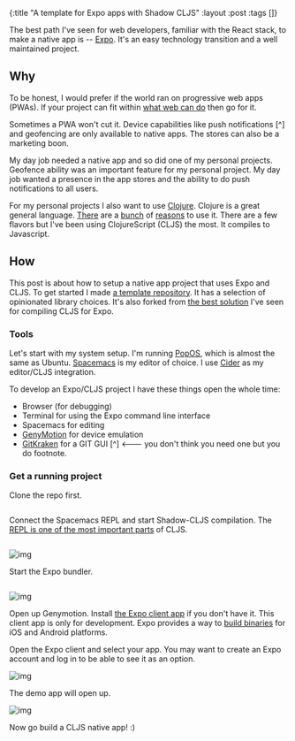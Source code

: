 {:title "A template for Expo apps with Shadow CLJS" :layout :post :tags []}

The best path I've seen for web developers, familiar with the React stack, to make a native app is -- [Expo](https://expo.io). It's an easy technology transition and a well maintained project. 

## Why

To be honest, I would prefer if the world ran on progressive web apps (PWAs).  If your project can fit within [what web can do](https://whatwebcando.today/) then go for it.

Sometimes a PWA won't cut it. Device capabilities like push notifications [^] and geofencing are only available to native apps. The stores can also be a marketing boon. 

My day job needed a native app and so did one of my personal projects.  Geofence ability was an important feature for my personal project. My day job wanted a presence in the app stores and the ability to do push notifications to all users.

For my personal projects I also want to use [Clojure](). Clojure is a great general language. [There]() are a [bunch]() of [reasons]() to use it. There are a few flavors but I've been using ClojureScript (CLJS) the most. It compiles to Javascript.

## How
This post is about how to setup  a native app project that uses Expo and CLJS. To get started I made [a template repository](). It has a selection of opinionated library choices. It's also forked from [the best solution]() I've seen for compiling CLJS for Expo.

### Tools
Let's start with my system setup. I'm running [PopOS](), which is almost the same as Ubuntu. [Spacemacs]() is my editor of choice. I use [Cider]() as my editor/CLJS integration. 

To develop an Expo/CLJS project I have these things open the whole time:
- Browser (for debugging)
- Terminal for using the Expo command line interface
- Spacemacs for editing
- [GenyMotion]() for device emulation
- [GitKraken]() for a GIT GUI [^] <--- you don't think you need one but you do footnote.

### Get a running project
Clone the repo first.
```
```

Connect the Spacemacs REPL and start Shadow-CLJS compilation. The [REPL is one of the most important parts]() of CLJS. 
```
```

![img](./../../img/ "Editor starting up a repl")


Start the Expo bundler.
```
```
![img](./../../img/ "Expo CLI")

Open up Genymotion. 
Install [the Expo client app]() if you don't have it. This client app  is only for development. Expo provides a way to [build binaries]() for iOS and Android platforms.

Open the Expo client and select your app. You may want to create an Expo account and log in to be able to see it as an option.

![img](./../../img/ "Expo client app project selection")

The demo app will open up.

![img](./../../img/ "Demo app running")

Now go build a CLJS native app! :)











